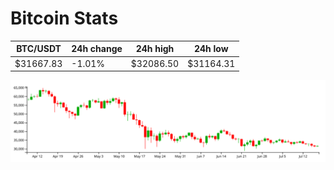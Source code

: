 # Bitcoin Stats

BTC/USDT|24h change|24h high|24h low|
|---|---|---|---|
|$31667.83|-1.01%|$32086.50|$31164.31|

<img src="./chart.svg">
